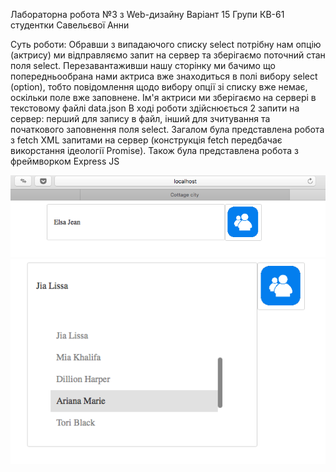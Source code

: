 Лабораторна робота №3 з Web-дизайну 
Варіант 15
Групи КВ-61
студентки Савельєвої Анни


Суть роботи: Обравши з випадаючого списку select потрібну нам опцію (актрису) ми відправляємо запит на сервер та зберігаємо поточний стан поля select. Перезавантаживши нашу сторінку ми бачимо що попередньообрана нами актриса вже знаходиться в полі вибору select (option), тобто повідомлення щодо вибору опції зі списку вже немає, оскільки поле вже заповнене. Ім'я актриси ми зберігаємо на сервері в текстовому файлі data.json
В ході роботи здійснюється 2 запити на сервер: перший для запису в файл, інший для зчитування та початкового заповнення поля select. Загалом була представлена робота з fetch XML запитами на сервер (конструкція fetch передбачає викорстання ідеології Promise). Також була представлена робота з фреймворком Express JS

![Image alt](https://github.com/SavelievaAnna/Web-design/blob/master/Lab3/screenshots/screen1.png)
![Image alt](https://github.com/SavelievaAnna/Web-design/blob/master/Lab3/screenshots/screen2.png)
